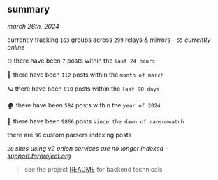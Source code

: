 
## summary
_march 26th, 2024_

currently tracking `163` groups across `299` relays & mirrors - _`65` currently online_

⏲ there have been `7` posts within the `last 24 hours`

🦈 there have been `112` posts within the `month of march`

🪐 there have been `610` posts within the `last 90 days`

🏚 there have been `584` posts within the `year of 2024`

🦕 there have been `9866` posts `since the dawn of ransomwatch`

there are `96` custom parsers indexing posts

_`20` sites using v2 onion services are no longer indexed - [support.torproject.org](https://support.torproject.org/onionservices/v2-deprecation/)_

> see the project [README](https://github.com/joshhighet/ransomwatch#ransomwatch--) for backend technicals
